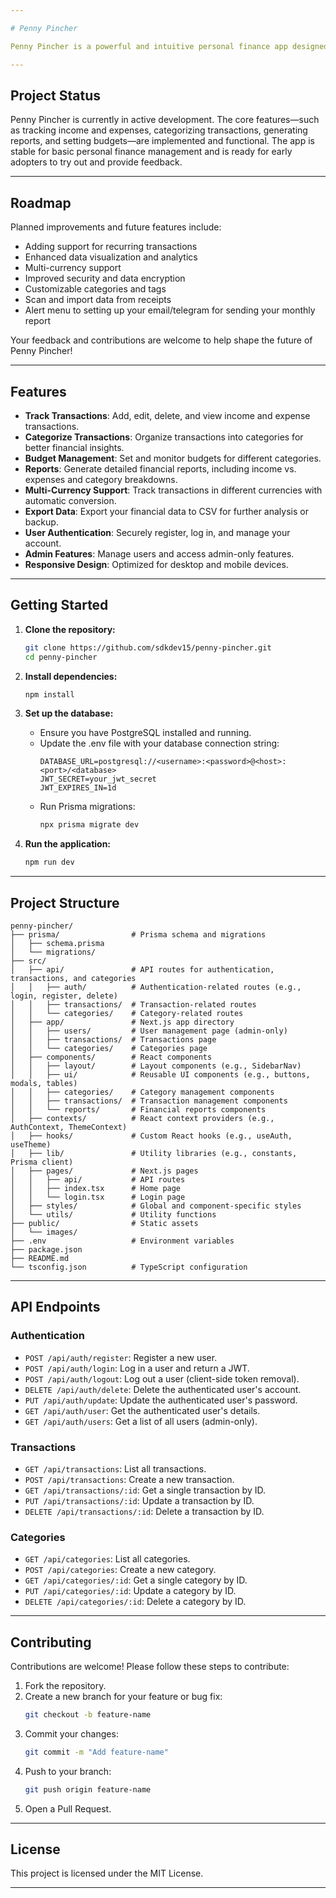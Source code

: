 ```yaml
---

# Penny Pincher

Penny Pincher is a powerful and intuitive personal finance app designed to help you take control of your money. With Penny Pincher, you can easily track your income and expenses, set personalized budgets, and visualize your financial progress—all in one place. Whether you're saving for a big goal or just want to understand your spending habits, Penny Pincher provides the tools and insights you need to make smarter financial decisions.

---
```


## Project Status

Penny Pincher is currently in active development. The core features—such as tracking income and expenses, categorizing transactions, generating reports, and setting budgets—are implemented and functional. The app is stable for basic personal finance management and is ready for early adopters to try out and provide feedback.

---

## Roadmap

Planned improvements and future features include:

- Adding support for recurring transactions
- Enhanced data visualization and analytics
- Multi-currency support
- Improved security and data encryption
- Customizable categories and tags
- Scan and import data from receipts
- Alert menu to setting up your email/telegram for sending your monthly report

Your feedback and contributions are welcome to help shape the future of Penny Pincher!

---

## Features

- **Track Transactions**: Add, edit, delete, and view income and expense transactions.
- **Categorize Transactions**: Organize transactions into categories for better financial insights.
- **Budget Management**: Set and monitor budgets for different categories.
- **Reports**: Generate detailed financial reports, including income vs. expenses and category breakdowns.
- **Multi-Currency Support**: Track transactions in different currencies with automatic conversion.
- **Export Data**: Export your financial data to CSV for further analysis or backup.
- **User Authentication**: Securely register, log in, and manage your account.
- **Admin Features**: Manage users and access admin-only features.
- **Responsive Design**: Optimized for desktop and mobile devices.

---

## Getting Started

1. **Clone the repository:**
    ```bash
    git clone https://github.com/sdkdev15/penny-pincher.git
    cd penny-pincher
    ```

2. **Install dependencies:**
    ```bash
    npm install
    ```

3. **Set up the database:**
    - Ensure you have PostgreSQL installed and running.
    - Update the .env file with your database connection string:
      ```
      DATABASE_URL=postgresql://<username>:<password>@<host>:<port>/<database>
      JWT_SECRET=your_jwt_secret
      JWT_EXPIRES_IN=1d
      ```
    - Run Prisma migrations:
      ```bash
      npx prisma migrate dev
      ```

4. **Run the application:**
    ```bash
    npm run dev
    ```

---

## Project Structure

```
penny-pincher/
├── prisma/                # Prisma schema and migrations
│   ├── schema.prisma
│   └── migrations/
├── src/
│   ├── api/               # API routes for authentication, transactions, and categories
│   │   ├── auth/          # Authentication-related routes (e.g., login, register, delete)
│   │   ├── transactions/  # Transaction-related routes
│   │   └── categories/    # Category-related routes
│   ├── app/               # Next.js app directory
│   │   ├── users/         # User management page (admin-only)
│   │   ├── transactions/  # Transactions page
│   │   └── categories/    # Categories page
│   ├── components/        # React components
│   │   ├── layout/        # Layout components (e.g., SidebarNav)
│   │   ├── ui/            # Reusable UI components (e.g., buttons, modals, tables)
│   │   ├── categories/    # Category management components
│   │   ├── transactions/  # Transaction management components
│   │   └── reports/       # Financial reports components
│   ├── contexts/          # React context providers (e.g., AuthContext, ThemeContext)
│   ├── hooks/             # Custom React hooks (e.g., useAuth, useTheme)
│   ├── lib/               # Utility libraries (e.g., constants, Prisma client)
│   ├── pages/             # Next.js pages
│   │   ├── api/           # API routes
│   │   ├── index.tsx      # Home page
│   │   └── login.tsx      # Login page
│   ├── styles/            # Global and component-specific styles
│   └── utils/             # Utility functions
├── public/                # Static assets
│   └── images/
├── .env                   # Environment variables
├── package.json
├── README.md
└── tsconfig.json          # TypeScript configuration
```

---

## API Endpoints

### Authentication
- `POST /api/auth/register`: Register a new user.
- `POST /api/auth/login`: Log in a user and return a JWT.
- `POST /api/auth/logout`: Log out a user (client-side token removal).
- `DELETE /api/auth/delete`: Delete the authenticated user's account.
- `PUT /api/auth/update`: Update the authenticated user's password.
- `GET /api/auth/user`: Get the authenticated user's details.
- `GET /api/auth/users`: Get a list of all users (admin-only).

### Transactions
- `GET /api/transactions`: List all transactions.
- `POST /api/transactions`: Create a new transaction.
- `GET /api/transactions/:id`: Get a single transaction by ID.
- `PUT /api/transactions/:id`: Update a transaction by ID.
- `DELETE /api/transactions/:id`: Delete a transaction by ID.

### Categories
- `GET /api/categories`: List all categories.
- `POST /api/categories`: Create a new category.
- `GET /api/categories/:id`: Get a single category by ID.
- `PUT /api/categories/:id`: Update a category by ID.
- `DELETE /api/categories/:id`: Delete a category by ID.

---

## Contributing

Contributions are welcome! Please follow these steps to contribute:

1. Fork the repository.
2. Create a new branch for your feature or bug fix:
   ```bash
   git checkout -b feature-name
   ```
3. Commit your changes:
   ```bash
   git commit -m "Add feature-name"
   ```
4. Push to your branch:
   ```bash
   git push origin feature-name
   ```
5. Open a Pull Request.

---

## License

This project is licensed under the MIT License.

---
